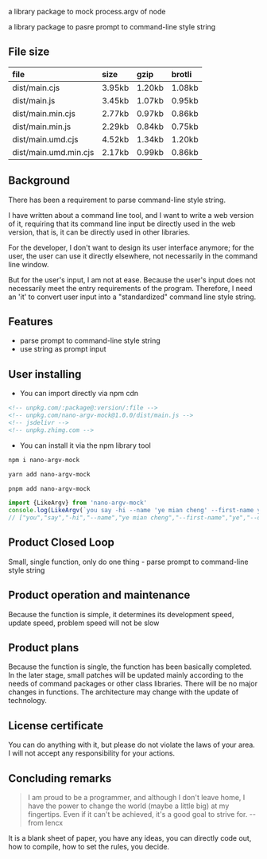 a library package to mock process.argv of node

a library package to pasre prompt to command-line style string


## File size

file | size | gzip | brotli
:---- | :---- | :---- | :----
dist/main.cjs | 3.95kb | 1.20kb | 1.08kb
dist/main.js | 3.45kb | 1.07kb | 0.95kb
dist/main.min.cjs | 2.77kb | 0.97kb | 0.86kb
dist/main.min.js | 2.29kb | 0.84kb | 0.75kb
dist/main.umd.cjs | 4.52kb | 1.34kb | 1.20kb
dist/main.umd.min.cjs | 2.17kb | 0.99kb | 0.86kb

## Background

There has been a requirement to parse command-line style string.

I have written about a command line tool, and I want to write a web version of it, requiring that its command line input be directly used in the web version, that is, it can be directly used in other libraries.

For the developer, I don't want to design its user interface anymore; for the user, the user can use it directly elsewhere, not necessarily in the command line window.

But for the user's input, I am not at ease. Because the user's input does not necessarily meet the entry requirements of the program. Therefore, I need an 'it' to convert user input into a "standardized" command line style string.

## Features

- parse prompt to command-line style string
- use string as prompt input

## User installing

- You can import directly via npm cdn
```html
<!-- unpkg.com/:package@:version/:file -->
<!-- unpkg.com/nano-argv-mock@1.0.0/dist/main.js -->
<!-- jsdelivr -->
<!-- unpkg.zhimg.com -->
```

- You can install it via the npm library tool
```bash
npm i nano-argv-mock
```

```bash
yarn add nano-argv-mock
```

```bash
pnpm add nano-argv-mock
```

```ts
import {LikeArgv} from 'nano-argv-mock'
console.log(LikeArgv(`you say -hi --name 'ye mian cheng' --first-name ye --old-name "ye min cong"`))
// ["you","say","-hi","--name","ye mian cheng","--first-name","ye","--old-name","ye min cong"]
```


## Product Closed Loop

Small, single function, only do one thing - parse prompt to command-line style string

## Product operation and maintenance

Because the function is simple, it determines its development speed, update speed, problem speed will not be slow

## Product plans

Because the function is single, the function has been basically completed. In the later stage, small patches will be updated mainly according to the needs of command packages or other class libraries. There will be no major changes in functions. The architecture may change with the update of technology.

## License certificate

You can do anything with it, but please do not violate the laws of your area. I will not accept any responsibility for your actions.


## Concluding remarks

> I am proud to be a programmer, and although I don't leave home, I have the power to change the world (maybe a little big) at my fingertips. Even if it can't be achieved, it's a good goal to strive for. -- from lencx

It is a blank sheet of paper, you have any ideas, you can directly code out, how to compile, how to set the rules, you decide.

